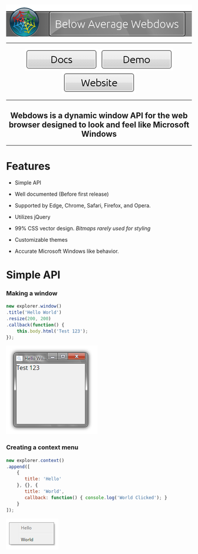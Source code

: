 <img src="https://raw.githubusercontent.com/krisdb2009/webdows-docs/master/images/banner.png">
<hr>
<p align="center">
<a href="https://github.com/belowaverage-org/webdows/wiki"><img src="https://raw.githubusercontent.com/krisdb2009/webdows-docs/master/images/docs.png"></a>
<a href="http://belowaverage.org/webdows/"><img src="https://raw.githubusercontent.com/krisdb2009/webdows-docs/master/images/demo.png"></a>
<a href="https://belowaverage.org/"><img src="https://raw.githubusercontent.com/krisdb2009/webdows-docs/master/images/website.png"></a>
</p>
<hr>
<h2 align="center">Webdows is a dynamic window API for the web browser designed to look and feel like Microsoft Windows</h2>
<hr>
<h1>Features</h1>

* Simple API

* Well documented (Before first release)

* Supported by Edge, Chrome, Safari, Firefox, and Opera.

* Utilizes jQuery

* 99% CSS vector design. *Bitmaps rarely used for styling*

* Customizable themes

* Accurate Microsoft Windows like behavior.

<h1>Simple API</h1>
<h3>Making a window</h3>

```javascript
new explorer.window()
.title('Hello World')
.resize(200, 200)
.callback(function() {
    this.body.html('Test 123');
});
```

<img src="https://raw.githubusercontent.com/krisdb2009/webdows-docs/master/images/simpleapi1.PNG">

<h3>Creating a context menu</h3>
  
```javascript
new explorer.context()
.append([
    {
       title: 'Hello'
    }, {}, {
       title: 'World',
       callback: function() { console.log('World Clicked'); }
    }
]);
```
<img src="https://raw.githubusercontent.com/krisdb2009/webdows-docs/master/images/context.png">
